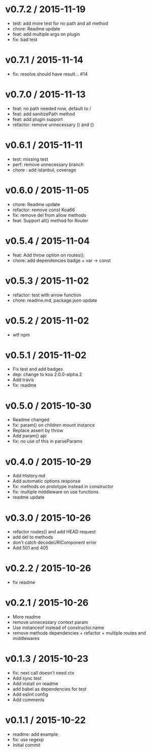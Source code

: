 
v0.7.2 / 2015-11-19
===================

  * test: add more test for no path and all method
  * chore: Readme update
  * feat: add multiple args on plugin
  * fix: bad test

v0.7.1 / 2015-11-14
===================

  * fix: resolve should have result...  #14

v0.7.0 / 2015-11-13
===================

  * feat: no path needed now, default to /
  * feat: add sanitizePath method
  * feat: add plugin support
  * refactor: remove unnecessary () and {}

v0.6.1 / 2015-11-11
===================

  * test: missing test
  * perf: remove unnecessary branch
  * chore : add istanbul, coverage

v0.6.0 / 2015-11-05
===================

  * chore: Readme update
  * refactor: remove const Koa66
  * fix: remove del from allow methods
  * feat: Support all() method for Router

v0.5.4 / 2015-11-04
===================

  * feat: Add throw option on routes();
  * chore: add dependencies badge + var -> const

v0.5.3 / 2015-11-02
===================

  * refactor: test with arrow function
  * chore: readme.md, package.json update

v0.5.2 / 2015-11-02
===================
  * wtf npm

v0.5.1 / 2015-11-02
===================

  * Fix test and add badges
  * dep: change to koa 2.0.0-alpha.2
  * Add travis
  * fix: readme

v0.5.0 / 2015-10-30
===================

  * Readme changed
  * fix: param() on children mount instance
  * Replace assert by throw
  * Add param() api
  * fix: no use of this in parseParams

v0.4.0 / 2015-10-29
===================

  * Add History.md
  * Add automatic options response
  * fix: methods on prototype instead in constructor
  * fix: multiple middleware on use functions
  * readme update

v0.3.0 / 2015-10-26
===================

  * refactor routes() and add HEAD request
  * add del to methods
  * don't catch decodeURIComponent error
  * Add 501 and 405

v0.2.2 / 2015-10-26
===================

  * fix readme

v0.2.1 / 2015-10-26
===================

  * More readme
  * remove unnecessary context param
  * Use instanceof instead of constructor.name
  * remove methods dependencies + refactor + multiple routes and middlewares

v0.1.3 / 2015-10-23
===================

  * fix: next call doesn't need ctx
  * Add sync test
  * Add install on readme
  * add babel as dependencies for test
  * Add eslint config
  * Add comments

v0.1.1 / 2015-10-22
===================

  * readme: add example
  * fix: use regexp
  * Initial commit

